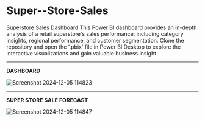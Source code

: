 # Super--Store-Sales
Superstore Sales Dashboard This Power BI dashboard provides an in-depth analysis of a retail superstore's sales performance, including category insights, regional performance, and customer segmentation. Clone the repository and open the '.pbix' file in Power BI Desktop to explore the interactive visualizations and gain valuable business insight
********************************************************************************

**DASHBOARD**


![Screenshot 2024-12-05 114823](https://github.com/user-attachments/assets/78aaed68-87b9-4b13-8f7e-3ff7b52a05b4)
**************************************************************************************



**SUPER STORE SALE FORECAST**


![Screenshot 2024-12-05 114847](https://github.com/user-attachments/assets/9e4eb2b5-7dc6-42f6-afb1-5f017b573ec3)

